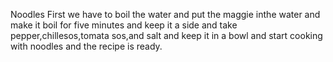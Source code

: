 Noodles
First we have to boil the water and put the maggie inthe water and make it boil for five minutes and keep it a side and take pepper,chillesos,tomata sos,and salt and keep it in a bowl and start cooking with noodles and the recipe is ready.